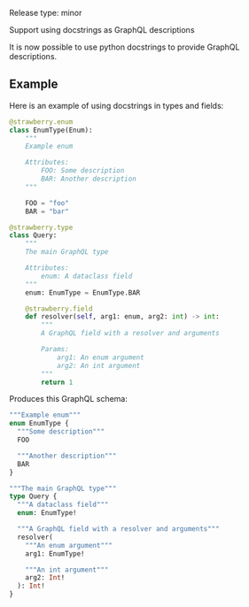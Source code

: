 Release type: minor

Support using docstrings as GraphQL descriptions

It is now possible to use python docstrings to provide GraphQL descriptions.

## Example

Here is an example of using docstrings in types and fields:

```python
@strawberry.enum
class EnumType(Enum):
    """
    Example enum

    Attributes:
        FOO: Some description
        BAR: Another description
    """

    FOO = "foo"
    BAR = "bar"

@strawberry.type
class Query:
    """
    The main GraphQL type

    Attributes:
        enum: A dataclass field
    """
    enum: EnumType = EnumType.BAR

    @strawberry.field
    def resolver(self, arg1: enum, arg2: int) -> int:
        """
        A GraphQL field with a resolver and arguments

        Params:
            arg1: An enum argument
            arg2: An int argument
        """
        return 1
```

Produces this GraphQL schema:

```graphql
"""Example enum"""
enum EnumType {
  """Some description"""
  FOO

  """Another description"""
  BAR
}

"""The main GraphQL type"""
type Query {
  """A dataclass field"""
  enum: EnumType!

  """A GraphQL field with a resolver and arguments"""
  resolver(
    """An enum argument"""
    arg1: EnumType!

    """An int argument"""
    arg2: Int!
  ): Int!
}
```

